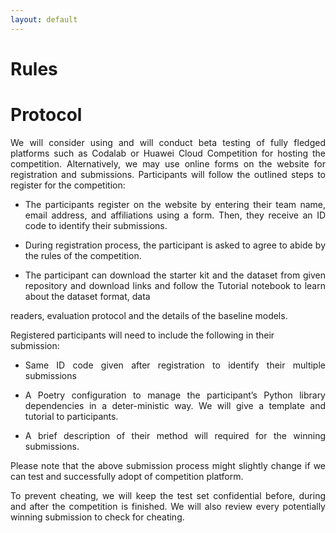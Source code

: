 ```yaml
---
layout: default
---
```


# Rules

# Protocol

<p style='text-align: justify;'>
We will consider using and will conduct beta testing of fully fledged platforms such as Codalab or Huawei Cloud Competition for hosting the competition. Alternatively, we may use online forms on the website for registration and submissions. Participants will follow the outlined steps to register for the competition:

* <p style='text-align: justify;'>The participants register on the website by entering their team name, email address, and affiliations using a form. Then, they receive an ID code to identify their submissions. 
* <p style='text-align: justify;'>During registration process, the participant is asked to agree to abide by the rules of the competition.
* <p style='text-align: justify;'>The participant can download the starter kit and the dataset from given repository and download links and follow the Tutorial notebook to learn about the dataset format, data
readers, evaluation protocol and the details of the baseline models.
<p style='text-align: justify;'>
  
Registered participants will need to include the following in their submission:
  
* <p style='text-align: justify;'>Same ID code given after registration to identify their multiple submissions
* <p style='text-align: justify;'>A Poetry configuration to manage the participant’s Python library dependencies in a deter-ministic way. We will give a template and tutorial to participants.
* <p style='text-align: justify;'>A brief description of their method will required for the winning submissions.
<p style='text-align: justify;'>
Please note that the above submission process might slightly change if we can test and successfully adopt of competition platform.
<p style='text-align: justify;'>
To prevent cheating, we will keep the test set confidential before, during and after the competition is finished. We will also review every potentially winning submission to check for cheating.
